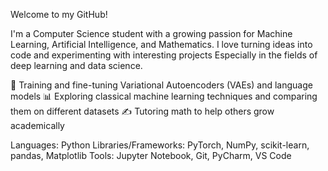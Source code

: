 Welcome to my GitHub!

I'm a Computer Science student with a growing passion for Machine Learning, Artificial Intelligence, and Mathematics. 
I love turning ideas into code and experimenting with interesting projects
Especially in the fields of deep learning and data science.

🧠 Training and fine-tuning Variational Autoencoders (VAEs) and language models
📊 Exploring classical machine learning techniques and comparing them on different datasets
✍️ Tutoring math to help others grow academically

Languages: Python
Libraries/Frameworks: PyTorch, NumPy, scikit-learn, pandas, Matplotlib
Tools: Jupyter Notebook, Git, PyCharm, VS Code

